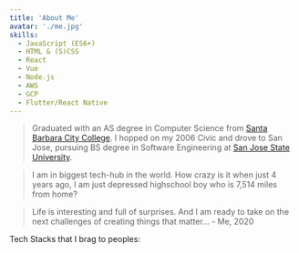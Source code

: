 ```yaml
---
title: 'About Me'
avatar: './me.jpg'
skills:
  - JavaScript (ES6+)
  - HTML & (S)CSS
  - React
  - Vue
  - Node.js
  - AWS
  - GCP
  - Flutter/React Native
---
```


> Graduated with an AS degree in Computer Science from [Santa Barbara City College](http://sbcc.edu/). I hopped on my 2006 Civic and drove to San Jose, pursuing BS degree in Software Engineering at [San Jose State University](https://www.sjsu.edu/).

> I am in biggest tech-hub in the world. How crazy is it when just 4 years ago, I am just depressed highschool boy who is 7,514 miles from home?

> Life is interesting and full of surprises. And I am ready to take on the next challenges of creating things that matter... - Me, 2020

Tech Stacks that I brag to peoples:
